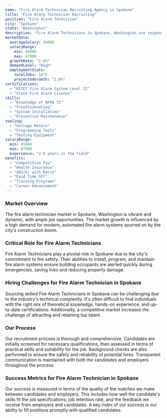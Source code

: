 ```yaml
---
name: "Fire Alarm Technician Recruiting Agency in Spokane"
title: "Fire Alarm Technician Recruiting"
position: "Fire Alarm Technician"
city: "Spokane"
state: "Washington"
description: "Fire Alarm Technicians in Spokane, Washington are responsible for installing, maintaining, and repairing fire alarm systems in residential and commercial settings."
marketData:
  averageSalary: 56000
  salaryRange:
    min: 45000
    max: 67000
  growthRate: "2.6%"
  demandLevel: "High"
  employmentStats:
    totalJobs: 1875
    projectedGrowth: "2.8%"
certifications:
  - "NICET Fire Alarm System Level II"
  - "State Fire Alarm License"
skills:
  - "Knowledge of NFPA 72"
  - "Troubleshooting"
  - "System Installation"
  - "Preventive Maintenance"
tooling:
  - "Voltage Meters"
  - "Programming Tools"
  - "Testing Equipment"
salaryRange:
  min: 45000
  max: 67000
  experience: "2-5 years in the field"
benefits:
  - "Competitive Pay"
  - "Health Insurance"
  - "401(k) with Match"
  - "Paid Time Off"
  - "Training Programs"
  - "Career Advancement"
---
```


### Market Overview
The fire alarm technician market in Spokane, Washington is vibrant and dynamic, with ample job opportunities. The market growth is influenced by a high demand for modern, automated fire alarm systems spurred on by the city's construction boom.

### Critical Role for Fire Alarm Technicians
Fire Alarm Technicians play a pivotal role in Spokane due to the city's commitment to fire safety. Their abilities to install, program, and maintain fire alarm systems ensure building occupants are alerted quickly during emergencies, saving lives and reducing property damage.

### Hiring Challenges for Fire Alarm Technician in Spokane
Sourcing skilled Fire Alarm Technicians in Spokane can be challenging due to the industry's technical complexity. It's often difficult to find individuals with the right mix of theoretical knowledge, hands-on experience, and up-to-date certifications. Additionally, a competitive market increases the challenge of attracting and retaining top talent.

### Our Process
Our recruitment process is thorough and comprehensive. Candidates are initially screened for necessary qualifications, then assessed in terms of practical skills and suitability for the job. Background checks are also performed to ensure the safety and reliability of potential hires. Transparent communication is maintained with both the candidates and employers throughout the process.

### Success Metrics for Fire Alarm Technician in Spokane
Our success is measured in terms of the quality of the matches we make between candidates and employers. This includes how well the candidate's skills fit the job specifications, job retention rate, and the feedback we receive from employers and candidates. A key index of our success is our ability to fill positions promptly with qualified candidates.